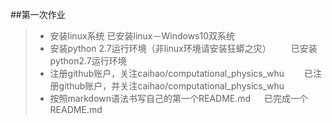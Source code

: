 ##第一次作业

>- 安装linux系统
   已安装linux－Windows10双系统
>- 安装python 2.7运行环境（非linux环境请安装狂蟒之灾）
　　已安装python2.7运行环境
>- 注册github账户，关注caihao/computational_physics_whu
　　已注册github账户，并关注caihao/computational_physics_whu
>- 按照markdown语法书写自己的第一个README.md
　 已完成一个README.md
